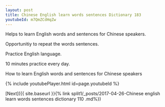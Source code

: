 ```yaml
---
layout: post
title: Chinese English learn words sentences Dictionary 183 
youtubeId: m7QmZCdHqZw
---
```

 
 
Helps to learn English words and sentences for Chinese speakers.

Opportunitiy to repeat the words sentences. 

Practice English language. 
 
10 minutes practice every day. 
 
How to learn English words and sentences for Chinese speakers 
 
{% include youtubePlayer.html id=page.youtubeId %}
 
 
[Next]({{ site.baseurl }}{% link  split1/_posts/2017-04-26-Chinese english learn words sentences dictionary 110 .md%})
 
